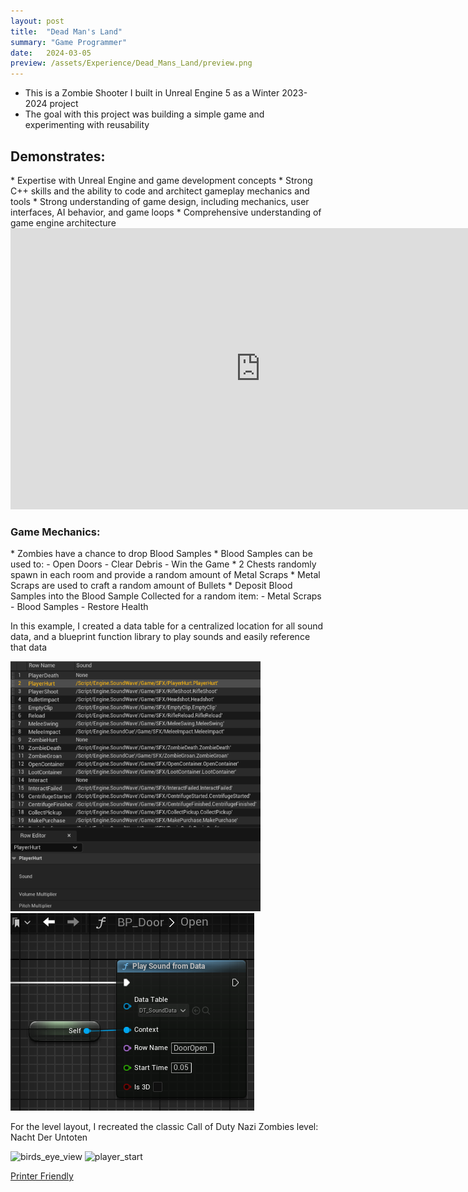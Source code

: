 ```yaml
---
layout: post
title:  "Dead Man's Land"
summary: "Game Programmer"
date:   2024-03-05
preview: /assets/Experience/Dead_Mans_Land/preview.png
---
```

<!--![Picture 1](/assets/project_rogue.png)-->

- This is a Zombie Shooter I built in Unreal Engine 5 as a Winter 2023-2024 project
- The goal with this project was building a simple game and experimenting with reusability

<h2>Demonstrates:</h2>
* Expertise with Unreal Engine and game development concepts
* Strong C++ skills and the ability to code and architect gameplay mechanics and tools
* Strong understanding of game design, including mechanics, user interfaces, AI behavior, and game loops
* Comprehensive understanding of game engine architecture

<style>
div.scroll-container 
{
  background-color: #333;
  overflow: auto;
  white-space: nowrap;
  padding: 10px;
}

div.scroll-container img 
{
  padding: 10px;
}
highlight 
{
    color: #2A9094;
}
</style>

<div class="dont-print">
<!--
<img src="/assets/Dead_Mans_Land/preview_full.png" alt="preview_full" width="800" height="400">
-->

<iframe width="800" height="450" src="https://www.youtube.com/embed/eA4lZjudKfM?si=wjnp7L3biUQ_x7nN" title="YouTube video player" frameborder="0" allow="accelerometer; autoplay; clipboard-write; encrypted-media; gyroscope; picture-in-picture; web-share" referrerpolicy="strict-origin-when-cross-origin" allowfullscreen></iframe>
</div>

<h3>Game Mechanics:</h3>
* Zombies have a chance to drop Blood Samples
* Blood Samples can be used to:
    - Open Doors
    - Clear Debris
    - Win the Game
* 2 Chests randomly spawn in each room and provide a random amount of Metal Scraps
* Metal Scraps are used to craft a random amount of Bullets
* Deposit Blood Samples into the Blood Sample Collected for a random item:
  - Metal Scraps
  - Blood Samples
  - Restore Health

In this example, I created a data table for a centralized location for all sound data, and a blueprint function library to play sounds and easily reference that data

<div class="row">
  <div class="column">
    <img src="/assets/Experience/Dead_Mans_Land/sound_data.png" alt="sound_data" width="400" height="400">
  </div>
  <div class="column">
    <img src="/assets/Experience/Dead_Mans_Land/play_sound.png" alt="play_sound" width="390" height="316">
  </div>
</div>

For the level layout, I recreated the classic Call of Duty Nazi Zombies level: Nacht Der Untoten
<div class="dont-print">
<img src="/assets/Experience/Dead_Mans_Land/birds_eye_view.png" alt="birds_eye_view" width="800" height="400">
<img src="/assets/Experience/Dead_Mans_Land/player_start.png" alt="player_start" width="800" height="400">
</div>

<div class="dont-print">
    <p>
        <a href="javascript:window.print();">Printer Friendly</a>
    </p>
</div>